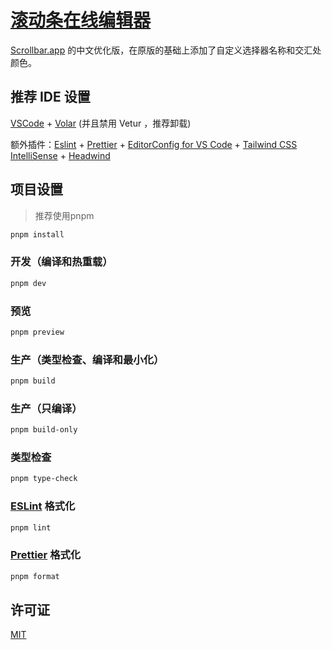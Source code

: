# [滚动条在线编辑器](https://lvzhenbo.github.io/scrollbar-editor/)

[Scrollbar.app](https://github.com/henripar/scrollbar) 的中文优化版，在原版的基础上添加了自定义选择器名称和交汇处颜色。

## 推荐 IDE 设置

[VSCode](https://code.visualstudio.com/) + [Volar](https://marketplace.visualstudio.com/items?itemName=Vue.volar) (并且禁用 Vetur ，推荐卸载)

额外插件：[Eslint](https://marketplace.visualstudio.com/items?itemName=dbaeumer.vscode-eslint) + [Prettier](https://marketplace.visualstudio.com/items?itemName=esbenp.prettier-vscode) + [EditorConfig for VS Code](https://marketplace.visualstudio.com/items?itemName=EditorConfig.EditorConfig) + [Tailwind CSS IntelliSense](https://marketplace.visualstudio.com/items?itemName=bradlc.vscode-tailwindcss) + [Headwind](https://marketplace.visualstudio.com/items?itemName=heybourn.headwind)

## 项目设置

> 推荐使用pnpm

```sh
pnpm install
```

### 开发（编译和热重载）

```sh
pnpm dev
```

### 预览

```sh
pnpm preview
```

### 生产（类型检查、编译和最小化）

```sh
pnpm build
```

### 生产（只编译）

```sh
pnpm build-only
```

### 类型检查

```sh
pnpm type-check
```

### [ESLint](https://eslint.org/) 格式化

```sh
pnpm lint
```

### [Prettier](https://prettier.io/) 格式化

```sh
pnpm format
```

## 许可证

[MIT](https://opensource.org/licenses/MIT)

